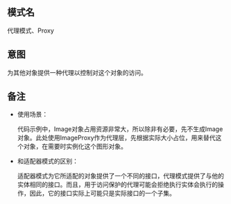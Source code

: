 ## 模式名
代理模式、Proxy

## 意图
为其他对象提供一种代理以控制对这个对象的访问。

## 备注
- 使用场景：

  代码示例中，Image对象占用资源非常大，所以除非有必要，先不生成Image对象。此处使用ImageProxy作为代理层，先根据实际大小占位，用来替代这个对象，在需要时实例化这个图形对象。
- 和适配器模式的区别：

  适配器模式为它所适配的对象提供了一个不同的接口，代理模式提供了与他的实体相同的接口。而且，用于访问保护的代理可能会拒绝执行实体会执行的操作，因此，它的接口实际上可能只是实际接口的一个子集。